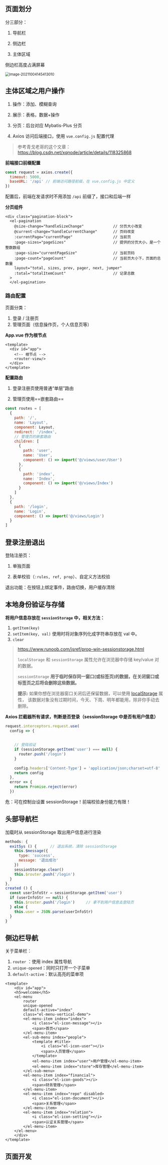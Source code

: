 

## 页面划分



分三部分：

1. 导航栏
2. 侧边栏

3. 主体区域



侧边栏高度占满屏幕

 <img src="https://i.loli.net/2021/10/04/NB4FGUV1YopeTkZ.png" alt="image-20211004145413010" style="zoom:80%;" />



## 主体区域之用户操作



1. 操作：添加、模糊查询

2. 展示：表格，数据+操作
3. 分页：后台对应 Mybatis-Plus 分页
4. Axios 访问后端接口，使用 `vue.config.js` 配置代理



> 参考青戈老哥的这个文章：https://blog.csdn.net/xqnode/article/details/118325868



**前端接口前缀配置**

```js
const request = axios.create({
  timeout: 5000,
  baseURL: '/api' // 前端访问路径前缀，在 vue.config.js 中定义
})
```

配置后，前端在发请求时不用添加 `/api` 前缀了，接口和后端一样



**分页组件**

```vue
<div class="pagination-block">
  <el-pagination
    @size-change="handleSizeChange"				// 分页大小改变
    @current-change="handleCurrentChange"		// 页码改变
    :currentPage="currentPage"					// 当前页
    :page-sizes="pageSizes"						// 提供的分页大小，是一个整数数组
    :page-size="currentPageSize"				// 当前页码
    :page-count="pageCount"						// 当前页大小下，页面的总数量
    layout="total, sizes, prev, pager, next, jumper"
    :total="totalItemCount"						// 记录总数
  >
  </el-pagination>
```



### 路由配置



页面分类：

1. 登录 / 注册页
2. 管理页面（信息操作页，个人信息页等）



**App.vue 作为根节点**

```vue
<template>
  <div id="app">
    <!-- 根节点 -->
    <router-view/>
  </div>
</template>
```

**配置路由**

1. 登录注册页使用普通“单层”路由

2. 管理页使用==嵌套路由==

```js
const routes = [
  {
    path: '/',
    name: 'Layout',
    component: Layout,
    redirect: '/index',
    // 管理页的嵌套路由
    children: [
      {
        path: 'user',
        name: 'User',
        component: () => import('@/views/user/User')
      },
      {
        path: 'index',
        name: 'Index',
        component: () => import('@/views/Index')
      }
    ]
  },
  {
    path: '/login',
    name: 'Login',
    component: () => import('@/views/Login')
  }
]
```



## 登录注册退出

登陆注册页：

1. 单独页面

2. 表单校验（`:rules, ref, prop`）、自定义方法校验

退出功能：在按钮上绑定事件，路由切换，用户缓存清除



## 本地身份验证与存储



**将用户信息存放在 `sessionStorage` 中，相关方法：**

1. `getItem(key)`
2. `setItem(key, val)` 使用时将对象序列化成字符串存放在 val 中。
3. `clear`

> https://www.runoob.com/jsref/prop-win-sessionstorage.html
>
> `localStorage` 和 `sessionStorage` 属性允许在浏览器中存储 key/value 对的数据。
>
> `sessionStorage` **用于临时保存同一窗口(或标签页)的数据，在关闭窗口或标签页之后将会删除这些数据。**
>
> **提示:** 如果你想在浏览器窗口关闭后还保留数据，可以使用 [localStorage](https://www.runoob.com/jsref/prop-win-localstorage.html) 属性， 该数据对象没有过期时间，今天、下周、明年都能用，除非你手动去删除。



**Axios 拦截器所有请求，判断是否登录（sessionStorage 中是否有用户信息）**

```js
request.interceptors.request.use(
  config => {
      
      
    // 登陆验证
    if (sessionStorage.getItem('user') === null) {
      router.push('/login')
    }
      
    config.headers['Content-Type'] = 'application/json;charset=utf-8'
    return config
  },
  error => {
    return Promise.reject(error)
  })
```

危：可在控制台设置 sessionStorage！前端校验身份能力有限！



## 头部导航栏

加载时从 sessionStorage 取出用户信息进行渲染

```js
methods: {
  exitSys () {		// 退出系统，清除 sessionStorage
    this.$message({
      type: 'success',
      message: '退出成功'
    })
    sessionStorage.clear()
    this.$router.push('/login')
  }
},
created () {
  const userInfoStr = sessionStorage.getItem('user')
  if (userInfoStr == null) {
    this.$router.push('/login')		// 拿不到用户信息去登陆页
  } else {
    this.user = JSON.parse(userInfoStr)
  }
}
```



## 侧边栏导航

关于菜单栏：

1. `router` ：使用 index 属性导航
2. `unique-opened`：同时只打开一个子菜单
3. `default-active`：默认高亮的菜单项

```vue
<template>
    <div id="app">
    <h5>welcome</h5>
    <el-menu
        router
        unique-opened
        default-active="index"
        class="el-menu-vertical-demo">
        <el-menu-item index="index">
            <i class="el-icon-message"></i>
            <span>首页</span>
        </el-menu-item>
        <el-sub-menu index="people">
            <template #title>
                <i class="el-icon-user"></i>
                <span>人员管理</span>
            </template>
            <el-menu-item index="user">用户管理</el-menu-item>
            <el-menu-item index="store">库存管理</el-menu-item>
        </el-sub-menu>
        <el-menu-item index="financial">
            <i class="el-icon-goods"></i>
            <span>财务管理</span>
        </el-menu-item>
        <el-menu-item index="repo" disabled>
            <i class="el-icon-document"></i>
            <span>关系管理</span>
        </el-menu-item>
        <el-menu-item index="relation">
            <i class="el-icon-setting"></i>
            <span>认证关系管理</span>
        </el-menu-item>
    </el-menu>
    </div>
</template>
```



## 页面开发









